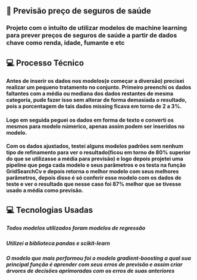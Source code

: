 ##  📂 Previsão preço de seguros de saúde

### Projeto com o intuito de utilizar modelos de machine learning para prever preços de seguros de saúde a partir de dados chave como renda, idade, fumante e etc

## 💻 Processo Técnico

####  Antes de inserir os dados nos modelos(e começar a diversão) precisei realizar um pequeno tratamento no conjunto. Primeiro preenchi os dados faltantes com a média ou mediana dos dados restantes de mesma categoria, pude fazer isso sem alterar de forma demasiada o resultado, pois a porcentagem de tais dados missing ficava em torno de 2 a 3%.
#### Logo em seguida peguei os dados em forma de texto e converti os mesmos para modelo númerico, apenas assim podem ser inseridos no modelo.
#### Com os dados ajustados, testei alguns modelos padrões sem nenhum tipo de refinamento para ver o resultado(ficou em torno de 80% superior do que se utilizasse a média para previsão) e logo depois projetei uma pipeline que pega cada modelo e seus parâmetros e os testa na função GridSearchCv e depois retorna o melhor modelo com seus melhores parâmetros, depois disso é só conferir esse modelo com os dados de teste e ver o resultado que nesse caso foi 87% melhor que se tivesse usado a média como previsão.

## 💻 Tecnologias Usadas

##### Todos modelos utilizados foram modelos de regressão
##### Utilizei a biblioteca pandas e scikit-learn
##### O modelo que mais performou foi o modelo gradient-boosting a qual sua principal função é aprender com seus erros de previsão e assim criar árvores de decisões aprimoradas com os erros de suas anteriores









